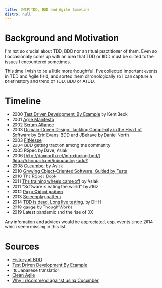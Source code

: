 ```yaml
---
title: (WIP)TDD, BDD and Agile timeline
distro: null 
---
```


# Background and Motivation

I'm not so crucial about TDD, BDD nor an ritual practitioner of them. Even so I occasionally come up with an idea that TDD or BDD must be suited to the issues I encountered sometimes.

This time I wish to be a little more thoughtful. I've collected important events in TDD and Agile field, and sorted them chronologically so I can capture a brief history and trend of TDD, BDD or ATDD.

# Timeline

- 2000 [Test Driven Development: By Example](https://amzn.to/3uiVvUj) by Kent Beck
- 2001 [Agile Manifesto](https://agilemanifesto.org/history.html)
- 2002 [Scrum Alliance](https://www.scrumalliance.org/)
- 2003 [Domain-Driven Design: Tackling Complexity in the Heart of Software](https://amzn.to/33eq29Y) by Eric Evans, BDD and JBehave by Daniel North
- 2003 [FitNesse](https://github.com/unclebob/fitnesse/)
- 2004 BDD getting traction among the community
- 2005 RSpec by Dave, Aslak
- 2006 [http://dannorth.net/introducing-bdd/](http://dannorth.net/introducing-bdd/)
- 2008 [Cucumber](https://cucumber.io/) by Aslak
- 2010 [Growing Object-Oriented Software, Guided by Tests](https://amzn.to/2SegZTZ)
- 2010 [The RSpec Book](https://amzn.to/3efUS8a)
- 2011 [The training wheels came off](https://aslakhellesoy.com/post/11055981222/the-training-wheels-came-off) by Aslak
- 2011 "Software is eating the world" by a16z
- 2012 [Page Object pattern](https://martinfowler.com/bliki/PageObject.html)
- 2013 [Screenplay pattern](https://www.slideshare.net/RiverGlide/a-journey-beyond-the-page-object-pattern)
- 2014 [TDD is dead. Long live testing.](https://dhh.dk/2014/tdd-is-dead-long-live-testing.html) by DHH
- 2018 [gauge](https://www.thoughtworks.com/news/gauge-test-automation) by ThoughtWorks
- 2019 Latest pandemic and the rise of DX

Any infomation and advices would be appreciated, esp. events since 2014 which seem missing in this list.

# Sources 

- [History of BDD](https://cucumber.io/docs/bdd/history/)
- [Test Driven Development:By Example](https://amzn.to/3uiVvUj)
- [Its Japanese translation](https://www.amazon.co.jp/dp/4274217884/ref=cm_sw_r_cp_awdb_imm_T4K57RQDWVDKEVFT23MQ)
- [Clean Agile](https://www.amazon.co.jp/dp/0135781868/ref=cm_sw_r_cp_awdb_imm_SM7Y3PXXN2W9S2342NP1)
- [Why I recommend against using Cucumber](https://www.codewithjason.com/recommend-against-cucumber/)
